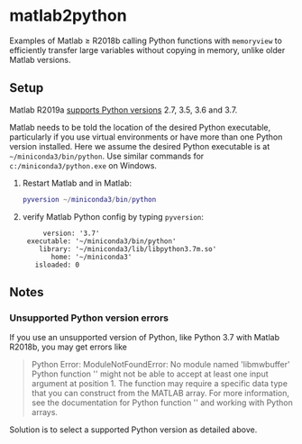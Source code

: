# matlab2python

Examples of Matlab &ge; R2018b calling Python functions with `memoryview` to efficiently transfer large variables without copying in memory, unlike older Matlab versions.

## Setup

Matlab R2019a
[supports Python versions](https://www.mathworks.com/help/matlab/matlab_external/system-requirements-for-matlab-engine-for-python.html) 
2.7, 3.5, 3.6 and 3.7.

Matlab needs to be told the location of the desired Python executable, particularly if you use virtual environments or have more than one Python version installed.
Here we assume the desired Python executable is at `~/miniconda3/bin/python`. 
Use similar commands for `c:/miniconda3/python.exe` on Windows.

1. Restart Matlab and in Matlab:
   ```matlab
   pyversion ~/miniconda3/bin/python
   ```
2. verify Matlab Python config by typing `pyversion`:
   ```
        version: '3.7'
    executable: '~/miniconda3/bin/python'
       library: '~/miniconda3/lib/libpython3.7m.so'
          home: '~/miniconda3'
      isloaded: 0
   ```

## Notes

### Unsupported Python version errors

If you use an unsupported version of Python, like Python 3.7 with Matlab R2018b, you may get errors like

>  Python Error: ModuleNotFoundError: No module named 'libmwbuffer'
Python function '' might not be able to accept at least one input argument at position 1. The function may
require a specific data type that you can construct from the MATLAB array. For more information, see the
documentation for Python function '' and working with Python arrays.

Solution is to select a supported Python version as detailed above.
